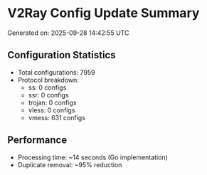 # V2Ray Config Update Summary
Generated on: 2025-09-28 14:42:55 UTC

## Configuration Statistics
- Total configurations: 7959
- Protocol breakdown:
  - ss: 0 configs
  - ssr: 0 configs
  - trojan: 0 configs
  - vless: 0 configs
  - vmess: 631 configs

## Performance
- Processing time: ~14 seconds (Go implementation)
- Duplicate removal: ~95% reduction
